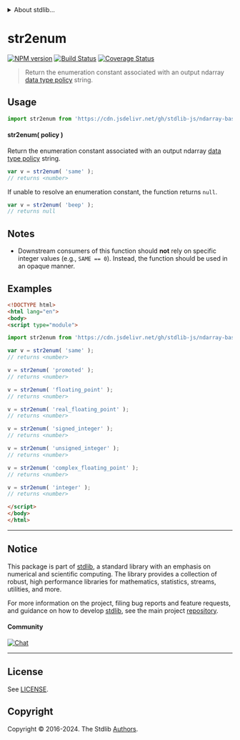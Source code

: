 <!--

@license Apache-2.0

Copyright (c) 2023 The Stdlib Authors.

Licensed under the Apache License, Version 2.0 (the "License");
you may not use this file except in compliance with the License.
You may obtain a copy of the License at

   http://www.apache.org/licenses/LICENSE-2.0

Unless required by applicable law or agreed to in writing, software
distributed under the License is distributed on an "AS IS" BASIS,
WITHOUT WARRANTIES OR CONDITIONS OF ANY KIND, either express or implied.
See the License for the specific language governing permissions and
limitations under the License.

-->


<details>
  <summary>
    About stdlib...
  </summary>
  <p>We believe in a future in which the web is a preferred environment for numerical computation. To help realize this future, we've built stdlib. stdlib is a standard library, with an emphasis on numerical and scientific computation, written in JavaScript (and C) for execution in browsers and in Node.js.</p>
  <p>The library is fully decomposable, being architected in such a way that you can swap out and mix and match APIs and functionality to cater to your exact preferences and use cases.</p>
  <p>When you use stdlib, you can be absolutely certain that you are using the most thorough, rigorous, well-written, studied, documented, tested, measured, and high-quality code out there.</p>
  <p>To join us in bringing numerical computing to the web, get started by checking us out on <a href="https://github.com/stdlib-js/stdlib">GitHub</a>, and please consider <a href="https://opencollective.com/stdlib">financially supporting stdlib</a>. We greatly appreciate your continued support!</p>
</details>

# str2enum

[![NPM version][npm-image]][npm-url] [![Build Status][test-image]][test-url] [![Coverage Status][coverage-image]][coverage-url] <!-- [![dependencies][dependencies-image]][dependencies-url] -->

> Return the enumeration constant associated with an output ndarray [data type policy][@stdlib/ndarray/output-dtype-policies] string.

<!-- Section to include introductory text. Make sure to keep an empty line after the intro `section` element and another before the `/section` close. -->

<section class="intro">

</section>

<!-- /.intro -->

<!-- Package usage documentation. -->



<section class="usage">

## Usage

```javascript
import str2enum from 'https://cdn.jsdelivr.net/gh/stdlib-js/ndarray-base-output-policy-str2enum@v0.2.0-esm/index.mjs';
```

#### str2enum( policy )

Return the enumeration constant associated with an output ndarray [data type policy][@stdlib/ndarray/output-dtype-policies] string.

```javascript
var v = str2enum( 'same' );
// returns <number>
```

If unable to resolve an enumeration constant, the function returns `null`.

```javascript
var v = str2enum( 'beep' );
// returns null
```

</section>

<!-- /.usage -->

<!-- Package usage notes. Make sure to keep an empty line after the `section` element and another before the `/section` close. -->

<section class="notes">

## Notes

-   Downstream consumers of this function should **not** rely on specific integer values (e.g., `SAME == 0`). Instead, the function should be used in an opaque manner.

</section>

<!-- /.notes -->

<!-- Package usage examples. -->

<section class="examples">

## Examples

<!-- eslint no-undef: "error" -->

```html
<!DOCTYPE html>
<html lang="en">
<body>
<script type="module">

import str2enum from 'https://cdn.jsdelivr.net/gh/stdlib-js/ndarray-base-output-policy-str2enum@v0.2.0-esm/index.mjs';

var v = str2enum( 'same' );
// returns <number>

v = str2enum( 'promoted' );
// returns <number>

v = str2enum( 'floating_point' );
// returns <number>

v = str2enum( 'real_floating_point' );
// returns <number>

v = str2enum( 'signed_integer' );
// returns <number>

v = str2enum( 'unsigned_integer' );
// returns <number>

v = str2enum( 'complex_floating_point' );
// returns <number>

v = str2enum( 'integer' );
// returns <number>

</script>
</body>
</html>
```

</section>

<!-- /.examples -->

<!-- Section to include cited references. If references are included, add a horizontal rule *before* the section. Make sure to keep an empty line after the `section` element and another before the `/section` close. -->

<section class="references">

</section>

<!-- /.references -->

<!-- Section for related `stdlib` packages. Do not manually edit this section, as it is automatically populated. -->

<section class="related">

</section>

<!-- /.related -->

<!-- Section for all links. Make sure to keep an empty line after the `section` element and another before the `/section` close. -->


<section class="main-repo" >

* * *

## Notice

This package is part of [stdlib][stdlib], a standard library with an emphasis on numerical and scientific computing. The library provides a collection of robust, high performance libraries for mathematics, statistics, streams, utilities, and more.

For more information on the project, filing bug reports and feature requests, and guidance on how to develop [stdlib][stdlib], see the main project [repository][stdlib].

#### Community

[![Chat][chat-image]][chat-url]

---

## License

See [LICENSE][stdlib-license].


## Copyright

Copyright &copy; 2016-2024. The Stdlib [Authors][stdlib-authors].

</section>

<!-- /.stdlib -->

<!-- Section for all links. Make sure to keep an empty line after the `section` element and another before the `/section` close. -->

<section class="links">

[npm-image]: http://img.shields.io/npm/v/@stdlib/ndarray-base-output-policy-str2enum.svg
[npm-url]: https://npmjs.org/package/@stdlib/ndarray-base-output-policy-str2enum

[test-image]: https://github.com/stdlib-js/ndarray-base-output-policy-str2enum/actions/workflows/test.yml/badge.svg?branch=v0.2.0
[test-url]: https://github.com/stdlib-js/ndarray-base-output-policy-str2enum/actions/workflows/test.yml?query=branch:v0.2.0

[coverage-image]: https://img.shields.io/codecov/c/github/stdlib-js/ndarray-base-output-policy-str2enum/main.svg
[coverage-url]: https://codecov.io/github/stdlib-js/ndarray-base-output-policy-str2enum?branch=main

<!--

[dependencies-image]: https://img.shields.io/david/stdlib-js/ndarray-base-output-policy-str2enum.svg
[dependencies-url]: https://david-dm.org/stdlib-js/ndarray-base-output-policy-str2enum/main

-->

[chat-image]: https://img.shields.io/gitter/room/stdlib-js/stdlib.svg
[chat-url]: https://app.gitter.im/#/room/#stdlib-js_stdlib:gitter.im

[stdlib]: https://github.com/stdlib-js/stdlib

[stdlib-authors]: https://github.com/stdlib-js/stdlib/graphs/contributors

[umd]: https://github.com/umdjs/umd
[es-module]: https://developer.mozilla.org/en-US/docs/Web/JavaScript/Guide/Modules

[deno-url]: https://github.com/stdlib-js/ndarray-base-output-policy-str2enum/tree/deno
[deno-readme]: https://github.com/stdlib-js/ndarray-base-output-policy-str2enum/blob/deno/README.md
[umd-url]: https://github.com/stdlib-js/ndarray-base-output-policy-str2enum/tree/umd
[umd-readme]: https://github.com/stdlib-js/ndarray-base-output-policy-str2enum/blob/umd/README.md
[esm-url]: https://github.com/stdlib-js/ndarray-base-output-policy-str2enum/tree/esm
[esm-readme]: https://github.com/stdlib-js/ndarray-base-output-policy-str2enum/blob/esm/README.md
[branches-url]: https://github.com/stdlib-js/ndarray-base-output-policy-str2enum/blob/main/branches.md

[stdlib-license]: https://raw.githubusercontent.com/stdlib-js/ndarray-base-output-policy-str2enum/main/LICENSE

[@stdlib/ndarray/output-dtype-policies]: https://github.com/stdlib-js/ndarray-output-dtype-policies/tree/esm

</section>

<!-- /.links -->
